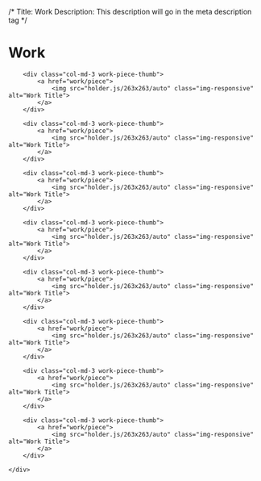 /*
Title: Work
Description: This description will go in the meta description tag
*/

<div class="page-header">
	<h1 class="title text-center">Work</h1>
</div>

<div class="container">
	<div class="row">

		<div class="col-md-3 work-piece-thumb">
			<a href="work/piece">
				<img src="holder.js/263x263/auto" class="img-responsive" alt="Work Title">
			</a>
		</div>
		
		<div class="col-md-3 work-piece-thumb">
			<a href="work/piece">
				<img src="holder.js/263x263/auto" class="img-responsive" alt="Work Title">
			</a>
		</div>

		<div class="col-md-3 work-piece-thumb">
			<a href="work/piece">
				<img src="holder.js/263x263/auto" class="img-responsive" alt="Work Title">
			</a>
		</div>

		<div class="col-md-3 work-piece-thumb">
			<a href="work/piece">
				<img src="holder.js/263x263/auto" class="img-responsive" alt="Work Title">
			</a>
		</div>

		<div class="col-md-3 work-piece-thumb">
			<a href="work/piece">
				<img src="holder.js/263x263/auto" class="img-responsive" alt="Work Title">
			</a>
		</div>

		<div class="col-md-3 work-piece-thumb">
			<a href="work/piece">
				<img src="holder.js/263x263/auto" class="img-responsive" alt="Work Title">
			</a>
		</div>

		<div class="col-md-3 work-piece-thumb">
			<a href="work/piece">
				<img src="holder.js/263x263/auto" class="img-responsive" alt="Work Title">
			</a>
		</div>

		<div class="col-md-3 work-piece-thumb">
			<a href="work/piece">
				<img src="holder.js/263x263/auto" class="img-responsive" alt="Work Title">
			</a>
		</div>

	</div>
</div>

<!-- <div class="well well-lg">
	<div class="diamond">
		<div class="borderrr">
			<p>Belief <span>3</span></p>
		</div>
	</div>
	<div class="container">
		<p class="lead">Good is the enemy of great.</p>
		<div class="accent"></div>
	</div>
</div> -->